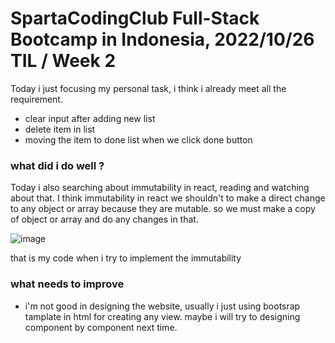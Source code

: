 # SpartaCodingClub Full-Stack Bootcamp in Indonesia, 2022/10/26 TIL / Week 2

Today i just focusing my personal task, i think i already meet all the requirement.
* clear input after adding new list
* delete item in list
* moving the item to done list when we click done button

### what did i do well ?
Today i also searching about immutability in react, reading and watching about that.
I think immutability in react we shouldn't to make a direct change to any object or array because they are mutable. so we must make a copy of object or array and do any changes in that.

![image](https://user-images.githubusercontent.com/85722211/198066026-b2da0a6b-662a-488a-a9bb-982e0539da51.png)

that is my code when i try to implement the immutability

### what needs to improve
* i'm not good in designing the website, usually i just using bootsrap tamplate in html for creating any view. maybe i will try to designing component by component next time.
